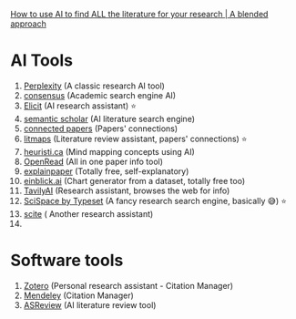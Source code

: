 [How to use AI to find ALL the literature for your research | A blended approach](https://youtu.be/VfoS3q8YdXI?si=XSZlekAgGIWRIDnq)
# AI Tools

1. [Perplexity](https://perplexity.ai) (A classic research AI tool)
2. [consensus](https://consensus.app) (Academic search engine AI)
3. [Elicit](https://elicit.com) (AI research assistant) ⭐
4. [semantic scholar](https://semanticscholar.org) (AI literature search engine)
5. [connected papers](https://connectedpapers.com) (Papers' connections)
6. [litmaps](https://litmaps.com) (Literature review assistant, papers' connections) ⭐
7. [heuristi.ca](https://heuristi.ca) (Mind mapping concepts using AI)
8. [OpenRead](https://openread.academy) (All in one paper info tool)
9. [explainpaper](https://explainpaper.com) (Totally free, self-explanatory)
10. [einblick.ai](https://einblick.ai) (Chart generator from a dataset, totally free too)
11. [TavilyAI](https://tavily.com) (Research assistant, browses the web for info)
12. [SciSpace by Typeset](https://typeset.io) (A fancy research search engine, basically 😅) ⭐
13. [scite](https://scite.ai) ( Another research assistant)
14. 

# Software tools
1. [Zotero](https://zotero.org) (Personal research assistant - Citation Manager)
2. [Mendeley](https://mendeley.com) (Citation Manager)
3. [ASReview](https://asreview.nl) (AI literature review tool)